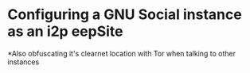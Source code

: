 Configuring a GNU Social instance as an i2p eepSite
===================================================

*Also obfuscating it's clearnet location with Tor when talking to other
instances

